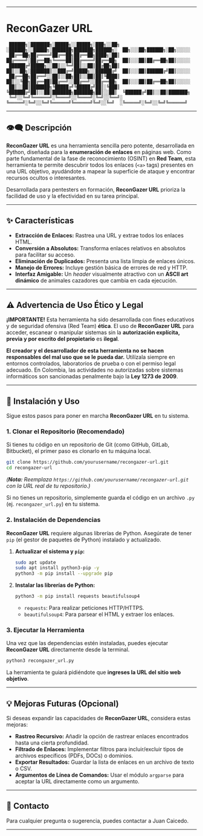 -----

# ReconGazer URL

```
 ██████╗░███████╗░█████╗░░█████╗░███╗░░██╗ ░██████╗░░█████╗░███████╗███████╗██████╗░  ██╗░░░██╗██████╗░██╗░░░░░ 
 ██╔══██╗██╔════╝██╔══██╗██╔══██╗████╗░██║ ██╔════╝░██╔══██╗╚════██║██╔════╝██╔══██╗  ██║░░░██║██╔══██╗██║░░░░░ 
 ██████╔╝█████╗░░██║░░╚═╝██║░░██║██╔██╗██║ ██║░░██╗░███████║░░███╔═╝█████╗░░██████╔╝  ██║░░░██║██████╔╝██║░░░░░ 
 ██╔══██╗██╔══╝░░██║░░██╗██║░░██║██║╚████║ ██║░░╚██╗██╔══██║██╔══╝░░██╔══╝░░██╔══██╗  ██║░░░██║██╔══██╗██║░░░░░ 
 ██║░░██║███████╗╚█████╔╝╚█████╔╝██║░╚███║ ╚██████╔╝██║░░██║███████╗███████╗██║░░██║  ╚██████╔╝██║░░██║███████╗ 
 ╚═╝░░╚═╝╚══════╝░╚════╝░░╚════╝░╚═╝░░╚══╝░ ╚═════╝░╚═╝░░╚═╝╚══════╝╚══════╝╚═╝░░╚═╝  ░╚═════╝░╚═╝░░╚═╝╚══════╝ 
```

-----

## 👁️‍🗨️ Descripción

**ReconGazer URL** es una herramienta sencilla pero potente, desarrollada en Python, diseñada para la **enumeración de enlaces** en páginas web. Como parte fundamental de la fase de reconocimiento (OSINT) en **Red Team**, esta herramienta te permite descubrir todos los enlaces (`<a>` tags) presentes en una URL objetivo, ayudándote a mapear la superficie de ataque y encontrar recursos ocultos o interesantes.

Desarrollada para pentesters en formación, **ReconGazer URL** prioriza la facilidad de uso y la efectividad en su tarea principal.

-----

## ✨ Características

  * **Extracción de Enlaces:** Rastrea una URL y extrae todos los enlaces HTML.
  * **Conversión a Absolutos:** Transforma enlaces relativos en absolutos para facilitar su acceso.
  * **Eliminación de Duplicados:** Presenta una lista limpia de enlaces únicos.
  * **Manejo de Errores:** Incluye gestión básica de errores de red y HTTP.
  * **Interfaz Amigable:** Un *header* visualmente atractivo con un **ASCII art dinámico** de animales cazadores que cambia en cada ejecución.

-----

## ⚠️ Advertencia de Uso Ético y Legal

**¡IMPORTANTE\!** Esta herramienta ha sido desarrollada con fines educativos y de seguridad ofensiva (Red Team) **ética**. El uso de **ReconGazer URL** para acceder, escanear o manipular sistemas sin la **autorización explícita, previa y por escrito del propietario** es **ilegal**.

**El creador y el desarrollador de esta herramienta no se hacen responsables del mal uso que se le pueda dar.** Utilízala siempre en entornos controlados, laboratorios de prueba o con el permiso legal adecuado. En Colombia, las actividades no autorizadas sobre sistemas informáticos son sancionadas penalmente bajo la **Ley 1273 de 2009**.

-----

## 🚀 Instalación y Uso

Sigue estos pasos para poner en marcha **ReconGazer URL** en tu sistema.

### 1\. **Clonar el Repositorio (Recomendado)**

Si tienes tu código en un repositorio de Git (como GitHub, GitLab, Bitbucket), el primer paso es clonarlo en tu máquina local.

```bash
git clone https://github.com/yourusername/recongazer-url.git
cd recongazer-url
```

*(**Nota:** Reemplaza `https://github.com/yourusername/recongazer-url.git` con la URL real de tu repositorio.)*

Si no tienes un repositorio, simplemente guarda el código en un archivo `.py` (ej. `recongazer_url.py`) en tu sistema.

### 2\. **Instalación de Dependencias**

**ReconGazer URL** requiere algunas librerías de Python. Asegúrate de tener `pip` (el gestor de paquetes de Python) instalado y actualizado.

1.  **Actualizar el sistema y `pip`:**

    ```bash
    sudo apt update
    sudo apt install python3-pip -y
    python3 -m pip install --upgrade pip
    ```

2.  **Instalar las librerías de Python:**

    ```bash
    python3 -m pip install requests beautifulsoup4
    ```

      * `requests`: Para realizar peticiones HTTP/HTTPS.
      * `beautifulsoup4`: Para parsear el HTML y extraer los enlaces.

### 3\. **Ejecutar la Herramienta**

Una vez que las dependencias estén instaladas, puedes ejecutar **ReconGazer URL** directamente desde la terminal.

```bash
python3 recongazer_url.py
```

La herramienta te guiará pidiéndote que **ingreses la URL del sitio web objetivo**.

-----

## 💡 Mejoras Futuras (Opcional)

Si deseas expandir las capacidades de **ReconGazer URL**, considera estas mejoras:

  * **Rastreo Recursivo:** Añadir la opción de rastrear enlaces encontrados hasta una cierta profundidad.
  * **Filtrado de Enlaces:** Implementar filtros para incluir/excluir tipos de archivos específicos (PDFs, DOCs) o dominios.
  * **Exportar Resultados:** Guardar la lista de enlaces en un archivo de texto o CSV.
  * **Argumentos de Línea de Comandos:** Usar el módulo `argparse` para aceptar la URL directamente como un argumento.

-----

## 📧 Contacto

Para cualquier pregunta o sugerencia, puedes contactar a Juan Caicedo.

-----
